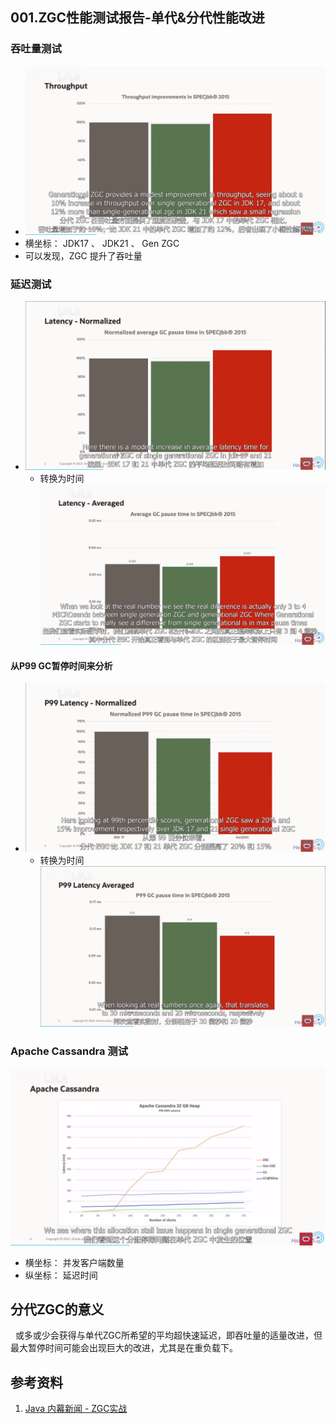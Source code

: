 ## 001.ZGC性能测试报告-单代&分代性能改进
### 吞吐量测试
- ![2024-03-31_09-44-ZGC-001.png](./images/2024-03-31_09-44-ZGC-001.png)
- 横坐标： JDK17 、 JDK21 、 Gen ZGC
- 可以发现，ZGC 提升了吞吐量

### 延迟测试
- ![2024-03-31_09-47-ZGC-Latency-test-001.png](./images/2024-03-31_09-47-ZGC-Latency-test-001.png)
  + 转换为时间![2024-03-31_09-47-ZGC-Latency-test-002.png](./images/2024-03-31_09-47-ZGC-Latency-test-002.png)

#### 从P99 GC暂停时间来分析
- ![2024-03-31_09-47-ZGC-Latency-test-003.png](./images/2024-03-31_09-47-ZGC-Latency-test-003.png)
  + 转换为时间 ![2024-03-31_09-47-ZGC-Latency-test-004.png](./images/2024-03-31_09-47-ZGC-Latency-test-004.png)

### Apache Cassandra 测试
![2024-03-31_09-47-ZGC-Latency-test-005.png](./images/2024-03-31_09-47-ZGC-Latency-test-005.png)
+ 横坐标： 并发客户端数量
+ 纵坐标： 延迟时间

## 分代ZGC的意义
&nbsp;&nbsp;或多或少会获得与单代ZGC所希望的平均超快速延迟，即吞吐量的适量改进，但最大暂停时间可能会出现巨大的改进，尤其是在重负载下。


## 参考资料
1. [Java 内幕新闻 - ZGC实战](https://www.bilibili.com/video/BV1pQ4y1V7MW/?spm_id_from=333.999.0.0&vd_source=9eef164b234175c1ae3ca71733d5a727)
